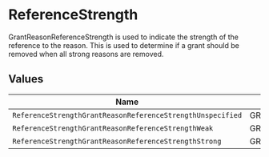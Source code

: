 # ReferenceStrength

GrantReasonReferenceStrength is used to indicate the strength of the reference to the reason.
 This is used to determine if a grant should be removed when all strong reasons are removed.


## Values

| Name                                                       | Value                                                      |
| ---------------------------------------------------------- | ---------------------------------------------------------- |
| `ReferenceStrengthGrantReasonReferenceStrengthUnspecified` | GRANT_REASON_REFERENCE_STRENGTH_UNSPECIFIED                |
| `ReferenceStrengthGrantReasonReferenceStrengthWeak`        | GRANT_REASON_REFERENCE_STRENGTH_WEAK                       |
| `ReferenceStrengthGrantReasonReferenceStrengthStrong`      | GRANT_REASON_REFERENCE_STRENGTH_STRONG                     |